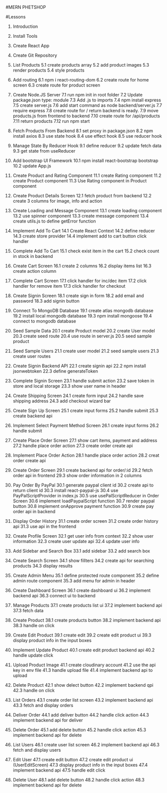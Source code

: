 #MERN PHETSHOP

#Lessons

1. Introduction
2. Install Tools
3. Create React App
4. Create Git Repository
5. List Products
   5.1 create products array
   5.2 add product images
   5.3 render products
   5.4 style products

6. Add routing
   6.1 npm i react-routing-dom
   6.2 create route for home screen
   6.3 create route for product screen
7. Create Node.JS Server
   7.1 run npm init in root folder
   7.2 Update package.json type: module
   7.3 Add .js to imports
   7.4 npm install express
   7.5 create server.js
   7.6 add start command as node backend/server.js
   7.7 require express
   7.8 create route for / return backend is ready.
   7.9 move products.js from frontend to backend
   7.10 create route for /api/products
   7.11 return products
   7.12 run npm start
8. Fetch Products From Backend
   8.1 set proxy in package.json
   8.2 npm install axios
   8.3 use state hook
   8.4 use effect hook
   8.5 use reducer hook
9. Manage State By Reducer Hook
   9.1 define reducer
   9.2 update fetch data
   9.3 get state from useReducer
10. Add bootstrap UI Framework
    10.1 npm install react-bootstrap bootstrap
    10.2 update App.js
11. Create Product and Rating Component
    11.1 create Rating component
    11.2 create Product component
    11.3 Use Rating component in Product component
12. Create Product Details Screen
    12.1 fetch product from backend
    12.2 create 3 columns for image, info and action
13. Create Loading and Message Component
    13.1 create loading component
    13.2 use spinner component
    13.3 create message component
    13.4 create utils.js to define getError function
14. Implement Add To Cart
    14.1 Create React Context
    14.2 define reducer
    14.3 create store provider
    14.4 implement add to cart button click handler
15. Complete Add To Cart
    15.1 check exist item in the cart
    15.2 check count in stock in backend
16. Create Cart Screen
    16.1 create 2 columns
    16.2 display items list
    16.3 create action column
17. Complete Cart Screen
    17.1 click handler for inc/dec item
    17.2 click handler for remove item
    17.3 click handler for checkout
18. Create Signin Screen
    18.1 create sign in form
    18.2 add email and password
    18.3 add signin button
19. Connect To MongoDB Database
    19.1 create atlas mongodb database
    19.2 install local mongodb database
    19.3 npm install mongoose
    19.4 connect to mongodb database
20. Seed Sample Data
    20.1 create Product model
    20.2 create User model
    20.3 create seed route
    20.4 use route in server.js
    20.5 seed sample product
21. Seed Sample Users
    21.1 create user model
    21.2 seed sample users
    21.3 create user routes
22. Create Signin Backend API
    22.1 create signin api
    22.2 npm install jsonwebtoken
    22.3 define generateToken
23. Complete Signin Screen
    23.1 handle submit action
    23.2 save token in store and local storage
    23.3 show user name in header
24. Create Shipping Screen
    24.1 create form input
    24.2 handle save shipping address
    24.3 add checkout wizard bar
25. Create Sign Up Screen
    25.1 create input forms
    25.2 handle submit
    25.3 create backend api
26. Implement Select Payment Method Screen
    26.1 create input forms
    26.2 handle submit
27. Create Place Order Screen
    27.1 show cart items, payment and address
    27.2 handle place order action
    27.3 create order create api
28. Implement Place Order Action
    28.1 handle place order action
    28.2 creat order create api
29. Create Order Screen
    29.1 create backend api for order/:id
    29.2 fetch order api in frontend
    29.3 show order information in 2 columns
30. Pay Order By PayPal
    30.1 generate paypal client id
    30.2 create api to return client id
    30.3 install react-paypal-js
    30.4 use PayPalScriptProvider in index.js
    30.5 use usePalScriptReducer in Order Screen
    30.6 implement loadPaypalScript function
    30.7 render paypal button
    30.8 implement onApprove payment function
    30.9 create pay order api in backend
31. Display Order History
    31.1 create order screen
    31.2 create order history api
    31.3 use api in the frontend
32. Create Profile Screen
    32.1 get user info from context
    32.2 show user information
    32.3 create user update api
    32.4 update user info
33. Add Sidebar and Search Box
    33.1 add sidebar
    33.2 add search box
34. Create Search Screen
    34.1 show fillters
    34.2 create api for searching products
    34.3 display results
35. Create Admin Menu
    35.1 define protected route component
    35.2 define admin route component
    35.3 add menu for admin in header
36. Create Dashboard Screen
    36.1 create dashboard ui
    36.2 implement backend api
    36.3 connect ui to backend
37. Manage Products
    37.1 create products list ui
    37.2 implement backend api
    37.3 fetch data
38. Create Product
    38.1 create products button
    38.2 implement backend api
    38.3 handle on click
39. Create Edit Product
    39.1 create edit
    39.2 create edit product ui
    39.3 display product info in the input boxes
40. Implement Update Product
    40.1 create edit product backend api
    40.2 handle update click
41. Upload Product Image
    41.1 create cloudinary account
    41.2 use the api key in env file
    41.3 handle upload file
    41.4 implement backend api to upload
42. Delete Product
    42.1 show delect button
    42.2 implement backend qpi
    42.3 handle on click
43. List Orders
    43.1 create order list screen
    43.2 implement backend api
    43.3 fetch and display orders
44. Deliver Order
    44.1 add deliver button
    44.2 handle click action
    44.3 implement backend api for deliver
45. Delete Order
    45.1 add delete button
    45.2 handle click action
    45.3 implement backend api for delete
46. List Users
    46.1 create user list screen
    46.2 implement backend api
    46.3 fetch and display users
47. Edit User
    47.1 create edit button
    47.2 create edit product ui (UserEditScreen)
    47.3 display product info in the input boxes
    47.4 implement backend api
    47.5 handle edit click
48. Delete User
    48.1 add delete button
    48.2 handle click action
    48.3 implement backend api for delete

